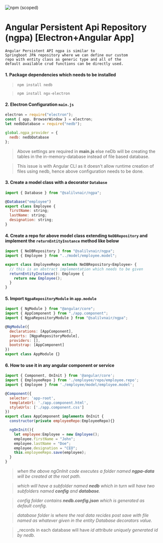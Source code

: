 ![npm (scoped)](https://img.shields.io/npm/v/@salilvnair/ngpa.svg?style=plastic)
# Angular Persistent Api Repository (ngpa) [Electron+Angular App]

    Angular Persistent API ngpa is similar to
    Springboot JPA repository where we can define our custom
    repo with entity class as generic type and all of the
    default available crud functions can be directly used.

#### 1. Package dependencies which needs to be installed

> `npm install nedb`

> `npm install ngx-electron`

#### 2. Electron Configuration `main.js`

```javascript
electron = require("electron");
const { app, BrowserWindow } = electron;
let nedbDatabase = require("nedb");

global.ngpa_provider = {
  nedb: nedbDatabase
};
```

> Above settings are required in **main.js** else neDb will be creating the tables in the in-memory-database instead of file based database.

> This issue is with Angular CLI as it doesn't allow runtime creation of files using nedb, hence above configuration needs to be done.

#### 3. Create a model class with a decorator `Database`

```javascript
import { Database } from "@salilvnair/ngpa";

@Database("employee")
export class Employee {
  firstName: string;
  lastName: string;
  designation: string;
}
```

#### 4. Create a repo for above model class extending `NeDBRepository` and implement the `returnEntityInstance` method like below

```javascript
import { NeDBRepository } from "@salilvnair/ngpa";
import { Employee } from "../model/employee.model";

export class EmployeeRepo extends NeDBRepository<Employee> {
  // this is an abstract implementation which needs to be given
  returnEntityInstance(): Employee {
    return new Employee();
  }
}
```

#### 5. Import `NgpaRepositoryModule` in `app.module`

```javascript
import { NgModule } from "@angular/core";
import { AppComponent } from "./app.component";
import { NgpaRepositoryModule } from "@salilvnair/ngpa";

@NgModule({
  declarations: [AppComponent],
  imports: [NgpaRepositoryModule],
  providers: [],
  bootstrap: [AppComponent]
})
export class AppModule {}
```

#### 6. How to use it in any angular component or service

```javascript
import { Component, OnInit } from '@angular/core';
import { EmployeeRepo } from './employee/repo/employee.repo';
import { Employee } from './employee/model/employee.model';

@Component({
  selector: 'app-root',
  templateUrl: './app.component.html',
  styleUrls: ['./app.component.css']
})
export class AppComponent implements OnInit {
  constructor(private employeeRepo:EmployeeRepo){}

  ngOnInit(){
    let employee:Employee = new Employee();
    employee.firstName = "John";
    employee.lastName = "Doe";
    employee.designation = "CEO";
    this.employeeRepo.save(employee);
  }
}
```

> _when the above ngOnInit code executes a folder named **ngpa-data** will be created at the root path._

> _which will have a subfolder named **nedb** which in turn will have two subfolders named **config** and **database**._

> _config folder contains **nedb.config.json** which is generated as default config._

> _database folder is where the real data recides post save with file named as whatever given in the entity Database decorators value._

> _records in each database will have _id attribute uniquely generated id by nedb._
